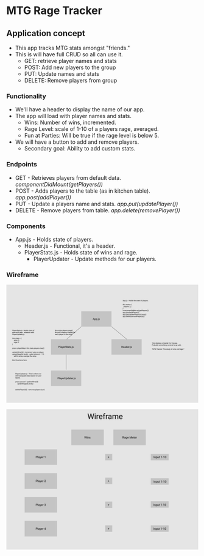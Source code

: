 # MTG Rage Tracker

## Application concept
  - This app tracks MTG stats amongst "friends."
  - This is will have full CRUD so all can use it.
    - GET: retrieve player names and stats
    - POST: Add new players to the group
    - PUT: Update names and stats
    - DELETE: Remove players from group
  
### Functionality
  - We'll have a header to display the name of our app.
  - The app will load with player names and stats.
    - Wins: Number of wins, incremented.
    - Rage Level: scale of 1-10 of a players rage, averaged.
    - Fun at Parties: Will be true if the rage level is below 5.
  - We will have a button to add and remove players.
    - Secondary goal: Ability to add custom stats.
  
### Endpoints
  - GET - Retrieves players from default data. *componentDidMount(getPlayers())*
  - POST - Adds players to the table (as in kitchen table). *app.post(addPlayer())*
  - PUT - Update a players name and stats.  *app.put(updatePlayer())*
  - DELETE - Remove players from table. *app.delete(removePlayer())*

### Components
  - App.js - Holds state of players.
    - Header.js - Functional, it's a header.
    - PlayerStats.js - Holds state of wins and rage.
      - PlayerUpdater - Update methods for our players.

### Wireframe

![Backend](https://github.com/jgibbons7/nodb-project/blob/master/src/screenshots/updatedflow.png)

![Wireframe](https://github.com/jgibbons7/nodb-project/blob/master/src/screenshots/updated-wireframe.png)


